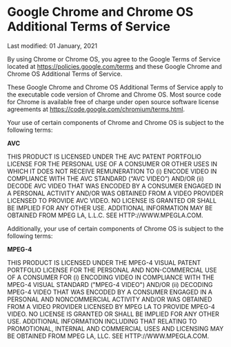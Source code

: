 Google Chrome and Chrome OS Additional Terms of Service
=======================================================

Last modified: 01 January, 2021

By using Chrome or Chrome OS, you agree to the Google Terms of Service located at https://policies.google.com/terms and these Google Chrome and Chrome OS Additional Terms of Service.

These Google Chrome and Chrome OS Additional Terms of Service apply to the executable code version of Chrome and Chrome OS. Most source code for Chrome is available free of charge under open source software license agreements at https://code.google.com/chromium/terms.html.

Your use of certain components of Chrome and Chrome OS is subject to the following terms:

**AVC**

THIS PRODUCT IS LICENSED UNDER THE AVC PATENT PORTFOLIO LICENSE FOR THE PERSONAL USE OF A CONSUMER OR OTHER USES IN WHICH IT DOES NOT RECEIVE REMUNERATION TO (i) ENCODE VIDEO IN COMPLIANCE WITH THE AVC STANDARD (“AVC VIDEO”) AND/OR (ii) DECODE AVC VIDEO THAT WAS ENCODED BY A CONSUMER ENGAGED IN A PERSONAL ACTIVITY AND/OR WAS OBTAINED FROM A VIDEO PROVIDER LICENSED TO PROVIDE AVC VIDEO. NO LICENSE IS GRANTED OR SHALL BE IMPLIED FOR ANY OTHER USE. ADDITIONAL INFORMATION MAY BE OBTAINED FROM MPEG LA, L.L.C. SEE HTTP://WWW.MPEGLA.COM.

Additionally, your use of certain components of Chrome OS is subject to the following terms:

**MPEG-4**

THIS PRODUCT IS LICENSED UNDER THE MPEG-4 VISUAL PATENT PORTFOLIO LICENSE FOR THE PERSONAL AND NON-COMMERCIAL USE OF A CONSUMER FOR (i) ENCODING VIDEO IN COMPLIANCE WITH THE MPEG-4 VISUAL STANDARD ("MPEG-4 VIDEO") AND/OR (ii) DECODING MPEG-4 VIDEO THAT WAS ENCODED BY A CONSUMER ENGAGED IN A PERSONAL AND NONCOMMERCIAL ACTIVITY AND/OR WAS OBTAINED FROM A VIDEO PROVIDER LICENSED BY MPEG LA TO PROVIDE MPEG-4 VIDEO. NO LICENSE IS GRANTED OR SHALL BE IMPLIED FOR ANY OTHER USE. ADDITIONAL INFORMATION INCLUDING THAT RELATING TO PROMOTIONAL, INTERNAL AND COMMERCIAL USES AND LICENSING MAY BE OBTAINED FROM MPEG LA, LLC. SEE HTTP://WWW.MPEGLA.COM.